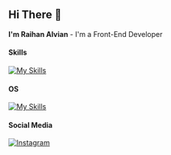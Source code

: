 ## Hi There 👋
**I'm Raihan Alvian** - I'm a Front-End Developer

<!-- ![Differentlv](img/bg-none.png) -->


#### Skills

[![My Skills](https://skillicons.dev/icons?i=html,js,css,python,java,cpp,react,tailwindcss,mysql,wordpress,figma,git,github,vscode)](https://skillicons.dev)


#### OS

[![My Skills](https://skillicons.dev/icons?i=windows)](https://skillicons.dev)

#### Social Media

<a href="https://instagram.com/raihanalviann" target="_blank" rel="noopener noreferrer">
  <img src="https://skillicons.dev/icons?i=instagram" alt="Instagram" />
</a>

<!-- #### Github Stats

![Differentlv GitHub stats](https://github-readme-stats.vercel.app/api?username=differentlv&show_icons=true&theme=dracula) -->

